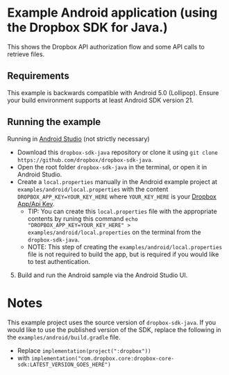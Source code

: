 # Example Android application (using the Dropbox SDK for Java.)

This shows the Dropbox API authorization flow and some API calls to retrieve files.

## Requirements

This example is backwards compatible with Android 5.0 (Lollipop). Ensure your build environment supports at least Android SDK version 21.

## Running the example

Running in [Android Studio](https://developer.android.com/studio) (not strictly necessary)

* Download this `dropbox-sdk-java` repository or clone it using `git clone https://github.com/dropbox/dropbox-sdk-java`.
* Open the root folder `dropbox-sdk-java` in the terminal, or open it in Android Studio.
* Create a `local.properties` manually in the Android example project at `examples/android/local.properties` with the content `DROPBOX_APP_KEY=YOUR_KEY_HERE` where `YOUR_KEY_HERE` is your [Dropbox App/Api Key](../../README.md#get-a-dropbox-api-key). 
  * TIP: You can create this `local.properties` file with the appropriate contents by runing this command `echo "DROPBOX_APP_KEY=YOUR_KEY_HERE" > examples/android/local.properties` on the terminal from the `dropbox-sdk-java`.
  * NOTE: This step of creating the `examples/android/local.properties` file is not required to build the app, but is required if you would like to test authentication.
5. Build and run the Android sample via the Android Studio UI.

# Notes

This example project uses the source version of `dropbox-sdk-java`.  If you would like to use the published version of the SDK, replace the following in the `examples/android/build.gradle` file.
* Replace `implementation(project(":dropbox"))` 
* with `implementation("com.dropbox.core:dropbox-core-sdk:LATEST_VERSION_GOES_HERE")`
